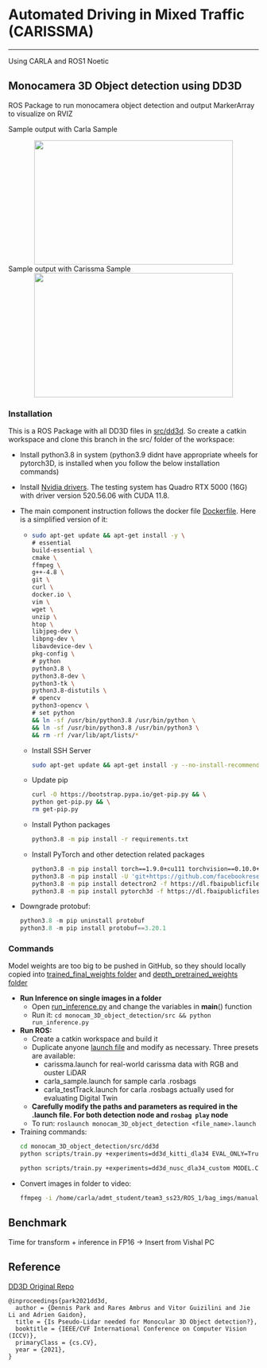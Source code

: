 # Automated Driving in Mixed Traffic (CARISSMA)
---
Using CARLA and ROS1 Noetic

## Monocamera 3D Object detection using DD3D
ROS Package to run monocamera object detection and output MarkerArray to visualize on RVIZ

Sample output with Carla Sample
<center><img src="./gifs/carla_sample_diff.gif" width="400" height="250"/></center>
Sample output with Carissma Sample
<center><img src="./gifs/carissma_sample_diff.gif" width="400" height="250"/></center>

### Installation
This is a ROS Package with all DD3D files in [src/dd3d](monocam_3D_object_detection/src/dd3d/). So create a catkin workspace and clone this branch in the src/ folder of the workspace:
- Install python3.8 in system (python3.9 didnt have appropriate wheels for pytorch3D, is installed when you follow the below installation commands)
- Install [Nvidia drivers](https://www.cyberciti.biz/faq/ubuntu-linux-install-nvidia-driver-latest-proprietary-driver/). The testing system has Quadro RTX 5000 (16G) with driver version 520.56.06 with CUDA 11.8.
- The main component instruction follows the docker file [Dockerfile](monocam_3D_object_detection/src/dd3d/docker/Dockerfile-cu111). Here is a simplified version of it:
    - ```bash
      sudo apt-get update && apt-get install -y \
      # essential
      build-essential \
      cmake \
      ffmpeg \
      g++-4.8 \
      git \
      curl \
      docker.io \
      vim \
      wget \
      unzip \
      htop \
      libjpeg-dev \
      libpng-dev \
      libavdevice-dev \
      pkg-config \
      # python
      python3.8 \
      python3.8-dev \
      python3-tk \
      python3.8-distutils \
      # opencv
      python3-opencv \
      # set python
      && ln -sf /usr/bin/python3.8 /usr/bin/python \
      && ln -sf /usr/bin/python3.8 /usr/bin/python3 \
      && rm -rf /var/lib/apt/lists/*
      ```
    - Install SSH Server
      ```bash
      sudo apt-get update && apt-get install -y --no-install-recommends openssh-client \ openssh-server && mkdir -p /var/run/sshd
      ```
    - Update pip
      ```bash
      curl -O https://bootstrap.pypa.io/get-pip.py && \
      python get-pip.py && \
      rm get-pip.py
      ```
    - Install Python packages
      ```bash
      python3.8 -m pip install -r requirements.txt
      ```
    - Install PyTorch and other detection related packages
      ```bash
      python3.8 -m pip install torch==1.9.0+cu111 torchvision==0.10.0+cu111 -f https://download.pytorch.org/whl/torch_stable.html
      python3.8 -m pip install -U 'git+https://github.com/facebookresearch/fvcore'
      python3.8 -m pip install detectron2 -f https://dl.fbaipublicfiles.com/detectron2/wheels/cu111/torch1.9/index.html
      python3.8 -m pip install pytorch3d -f https://dl.fbaipublicfiles.com/pytorch3d/packaging/wheels/py38_cu111_pyt190/download.html
      ```
    
- Downgrade protobuf: 
    ```python
    python3.8 -m pip uninstall protobuf
    python3.8 -m pip install protobuf==3.20.1
    ```

### Commands
Model weights are too big to be pushed in GitHub, so they should locally copied into [trained_final_weights folder](monocam_3D_object_detection/src/dd3d/trained_final_weights/) and [depth_pretrained_weights folder](monocam_3D_object_detection/src/dd3d/depth_pretrained_weights)
- **Run Inference on single images in a folder**
    - Open [run_inference.py](monocam_3D_object_detection/src/run_inference.py) and change the variables in __main__() function
    - Run it: `cd monocam_3D_object_detection/src && python run_inference.py`
- **Run ROS:**
    - Create a catkin workspace and build it
    - Duplicate anyone [launch file](monocam_3D_object_detection/src/launch/) and modify as necessary. Three presets are available:
        - carissma.launch for real-world carissma data with RGB and ouster LiDAR
        - carla_sample.launch for sample carla .rosbags
        - carla_testTrack.launch for carla .rosbags actually used for evaluating Digital Twin
    - **Carefully modify the paths and parameters as required in the .launch file. For both detection node and `rosbag play` node**
    - To run: `roslaunch monocam_3D_object_detection <file_name>.launch`
- Training commands:
    ```bash
    cd monocam_3D_object_detection/src/dd3d
    python scripts/train.py +experiments=dd3d_kitti_dla34 EVAL_ONLY=True MODEL.CKPT=../dla34_exp.pth TEST.IMS_PER_BATCH=8

    python scripts/train.py +experiments=dd3d_nusc_dla34_custom MODEL.CKPT=/home/carla/admt_student/team3_ss23/AVE6_project/dd3d/depth_pretrained_weights/depth_pretrained_dla34-2lnfuzr1.pth
    ```
- Convert images in folder to video:
    ```bash
    ffmpeg -i /home/carla/admt_student/team3_ss23/ROS_1/bag_imgs/manual_v99_evgresize/%01d.png -r 30 -c:v h264_nvenc out_v99_evg.mp4
    ```

## Benchmark
Time for transform + inference in FP16
-> Insert from Vishal PC
## Reference
[DD3D Original Repo](https://github.com/TRI-ML/dd3d)
```
@inproceedings{park2021dd3d,
  author = {Dennis Park and Rares Ambrus and Vitor Guizilini and Jie Li and Adrien Gaidon},
  title = {Is Pseudo-Lidar needed for Monocular 3D Object detection?},
  booktitle = {IEEE/CVF International Conference on Computer Vision (ICCV)},
  primaryClass = {cs.CV},
  year = {2021},
}